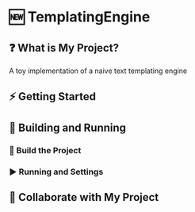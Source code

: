 # 🆕 TemplatingEngine

## ❓ What is My Project?
A toy implementation of a naive text templating engine

## ⚡ Getting Started

## 🔧 Building and Running

### 🔨 Build the Project

### ▶ Running and Settings

## 🤝 Collaborate with My Project

